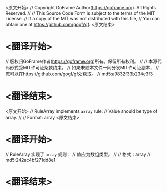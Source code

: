 
<原文开始>
// Copyright GoFrame Author(https://goframe.org). All Rights Reserved.
//
// This Source Code Form is subject to the terms of the MIT License.
// If a copy of the MIT was not distributed with this file,
// You can obtain one at https://github.com/gogf/gf.
<原文结束>

# <翻译开始>
// 版权归GoFrame作者(https://goframe.org)所有。保留所有权利。
//
// 本源代码形式受MIT许可证条款约束。
// 如果未随本文件一同分发MIT许可证副本，
// 您可以在https://github.com/gogf/gf处获取。
// md5:a9832f33b234e3f3
# <翻译结束>


<原文开始>
// RuleArray implements `array` rule:
// Value should be type of array.
//
// Format: array
<原文结束>

# <翻译开始>
// RuleArray 实现了 `array` 规则：
// 值应为数组类型。
//
// 格式：array
// md5:242ac4bf271dd8e1
# <翻译结束>

